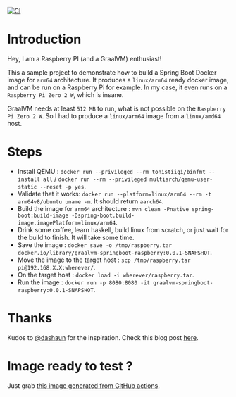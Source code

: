 [![CI](https://github.com/mpalourdio/graalvm-springboot-raspberry/actions/workflows/main.yml/badge.svg)](https://github.com/mpalourdio/graalvm-springboot-raspberry/actions/workflows/main.yml)

# Introduction 

Hey, I am a Raspberry PI (and a GraalVM) enthusiast!

This a sample project to demonstrate how to build a Spring Boot Docker image for `arm64` architecture.
It produces a `linux/arm64` ready docker image, and can be run on a Raspberry Pi for example. In my case, it even runs on a `Raspberry Pi Zero 2 W`, which is insane.

GraalVM needs at least `512 MB` to run, what is not possible on the `Raspberry Pi Zero 2 W`. So I had to produce a `linux/arm64` image from a `linux/amd64` host.

# Steps

- Install QEMU : `docker run --privileged --rm tonistiigi/binfmt --install all` / `docker run --rm --privileged multiarch/qemu-user-static --reset -p yes`.
- Validate that it works: `docker run --platform=linux/arm64 --rm -t arm64v8/ubuntu uname -m`. It should return `aarch64`.
- Build the image for `arm64` architecture : `mvn clean -Pnative spring-boot:build-image -Dspring-boot.build-image.imagePlatform=linux/arm64`.
- Drink some coffee, learn haskell, build linux from scratch, or just wait for the build to finish. It will take some time.
- Save the image : `docker save -o /tmp/raspberry.tar docker.io/library/graalvm-springboot-raspberry:0.0.1-SNAPSHOT`.
- Move the image to the target host : `scp /tmp/raspberry.tar pi@192.168.X.X:wherever/`.
- On the target host : `docker load -i wherever/raspberry.tar`.
- Run the image : `docker run -p 8080:8080 -it graalvm-springboot-raspberry:0.0.1-SNAPSHOT`.

# Thanks

Kudos to [@dashaun](https://github.com/dashaun/) for the inspiration. Check this blog post [here](https://dashaun.com/posts/multi-architecture-spring-oci-from-anywhere-with-paketo/).

# Image ready to test ?

Just grab [this image generated from GitHub actions](https://mpalourdio.github.io/graalvm-springboot-raspberry/raspberry.tar).
